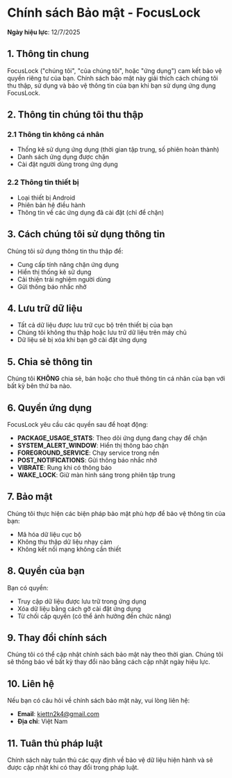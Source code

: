 # Chính sách Bảo mật - FocusLock

**Ngày hiệu lực**: 12/7/2025

## 1. Thông tin chung

FocusLock ("chúng tôi", "của chúng tôi", hoặc "ứng dụng") cam kết bảo vệ quyền riêng tư của bạn. Chính sách bảo mật này giải thích cách chúng tôi thu thập, sử dụng và bảo vệ thông tin của bạn khi bạn sử dụng ứng dụng FocusLock.

## 2. Thông tin chúng tôi thu thập

### 2.1 Thông tin không cá nhân
- Thống kê sử dụng ứng dụng (thời gian tập trung, số phiên hoàn thành)
- Danh sách ứng dụng được chặn
- Cài đặt người dùng trong ứng dụng

### 2.2 Thông tin thiết bị
- Loại thiết bị Android
- Phiên bản hệ điều hành
- Thông tin về các ứng dụng đã cài đặt (chỉ để chặn)

## 3. Cách chúng tôi sử dụng thông tin

Chúng tôi sử dụng thông tin thu thập để:
- Cung cấp tính năng chặn ứng dụng
- Hiển thị thống kê sử dụng
- Cải thiện trải nghiệm người dùng
- Gửi thông báo nhắc nhở

## 4. Lưu trữ dữ liệu

- Tất cả dữ liệu được lưu trữ cục bộ trên thiết bị của bạn
- Chúng tôi không thu thập hoặc lưu trữ dữ liệu trên máy chủ
- Dữ liệu sẽ bị xóa khi bạn gỡ cài đặt ứng dụng

## 5. Chia sẻ thông tin

Chúng tôi **KHÔNG** chia sẻ, bán hoặc cho thuê thông tin cá nhân của bạn với bất kỳ bên thứ ba nào.

## 6. Quyền ứng dụng

FocusLock yêu cầu các quyền sau để hoạt động:

- **PACKAGE_USAGE_STATS**: Theo dõi ứng dụng đang chạy để chặn
- **SYSTEM_ALERT_WINDOW**: Hiển thị thông báo chặn
- **FOREGROUND_SERVICE**: Chạy service trong nền
- **POST_NOTIFICATIONS**: Gửi thông báo nhắc nhở
- **VIBRATE**: Rung khi có thông báo
- **WAKE_LOCK**: Giữ màn hình sáng trong phiên tập trung

## 7. Bảo mật

Chúng tôi thực hiện các biện pháp bảo mật phù hợp để bảo vệ thông tin của bạn:
- Mã hóa dữ liệu cục bộ
- Không thu thập dữ liệu nhạy cảm
- Không kết nối mạng không cần thiết

## 8. Quyền của bạn

Bạn có quyền:
- Truy cập dữ liệu được lưu trữ trong ứng dụng
- Xóa dữ liệu bằng cách gỡ cài đặt ứng dụng
- Từ chối cấp quyền (có thể ảnh hưởng đến chức năng)

## 9. Thay đổi chính sách

Chúng tôi có thể cập nhật chính sách bảo mật này theo thời gian. Chúng tôi sẽ thông báo về bất kỳ thay đổi nào bằng cách cập nhật ngày hiệu lực.

## 10. Liên hệ

Nếu bạn có câu hỏi về chính sách bảo mật này, vui lòng liên hệ:

- **Email**: kiettn2k4@gmail.com
- **Địa chỉ**: Việt Nam

## 11. Tuân thủ pháp luật

Chính sách này tuân thủ các quy định về bảo vệ dữ liệu hiện hành và sẽ được cập nhật khi có thay đổi trong pháp luật. 